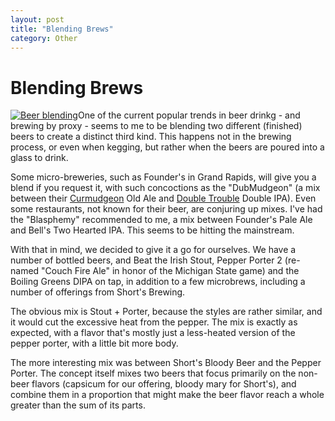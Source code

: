 ```yaml
---
layout: post
title: "Blending Brews"
category: Other
---
```


Blending Brews
==============

[![Beer blending](http://www.yeastboundanddown.com/wp-content/uploads/2010/10/IMG_7956-300x203.jpg "Beer blending")](http://www.yeastboundanddown.com/wp-content/uploads/2010/10/IMG_7956.jpg)One of the current popular trends in beer drinkg - and brewing by proxy - seems to me to be blending two different (finished) beers to create a distinct third kind. This happens not in the brewing process, or even when kegging, but rather when the beers are poured into a glass to drink.

Some micro-breweries, such as Founder's in Grand Rapids, will give you a blend if you request it, with such concoctions as the "DubMudgeon" (a mix between their [Curmudgeon](http://beeradvocate.com/beer/profile/1199/24905) Old Ale and [Double Trouble](http://beeradvocate.com/beer/profile/1199/34146) Double IPA). Even some restaurants, not known for their beer, are conjuring up mixes. I've had the "Blasphemy" recommended to me, a mix between Founder's Pale Ale and Bell's Two Hearted IPA. This seems to be hitting the mainstream.

With that in mind, we decided to give it a go for ourselves. We have a number of bottled beers, and Beat the Irish Stout, Pepper Porter 2 (re-named "Couch Fire Ale" in honor of the Michigan State game) and the Boiling Greens DIPA on tap, in addition to a few microbrews, including a number of offerings from Short's Brewing.

The obvious mix is Stout + Porter, because the styles are rather similar, and it would cut the excessive heat from the pepper. The mix is exactly as expected, with a flavor that's mostly just a less-heated version of the pepper porter, with a little bit more body.

The more interesting mix was between Short's Bloody Beer and the Pepper Porter. The concept itself mixes two beers that focus primarily on the non-beer flavors (capsicum for our offering, bloody mary for Short's), and combine them in a proportion that might make the beer flavor reach a whole greater than the sum of its parts.